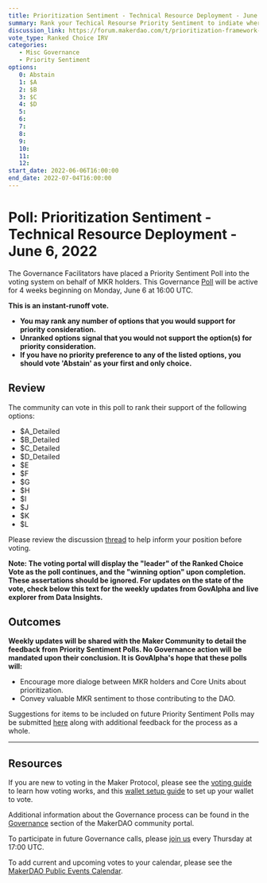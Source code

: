 ```yaml
---
title: Prioritization Sentiment - Technical Resource Deployment - June 6, 2022
summary: Rank your Techical Resourse Priority Sentiment to indiate where you believe MakerDAO should be focusing resources. 
discussion_link: https://forum.makerdao.com/t/prioritization-framework-sentiment-polling/15554
vote_type: Ranked Choice IRV
categories:
   - Misc Governance
   - Priority Sentiment
options:
   0: Abstain
   1: $A
   2: $B
   3: $C
   4: $D
   5: 
   6:
   7:
   8:
   9:
   10:
   11:
   12:
start_date: 2022-06-06T16:00:00
end_date: 2022-07-04T16:00:00
---
```

# Poll: Prioritization Sentiment - Technical Resource Deployment - June 6, 2022

The Governance Facilitators have placed a Priority Sentiment Poll into the voting system on behalf of MKR holders. This Governance [Poll](https://community-development.makerdao.com/en/learn/governance/on-chain-gov) will be active for 4 weeks beginning on Monday, June 6 at 16:00 UTC.


**This is an instant-runoff vote.** 
- **You may rank any number of options that you would support for priority consideration.** 
- **Unranked options signal that you would not support the option(s) for priority consideration.**
- **If you have no priority preference to any of the listed options, you should vote 'Abstain' as your first and only choice.**

## Review

The community can vote in this poll to rank their support of the following options:
* $A_Detailed
* $B_Detailed
* $C_Detailed
* $D_Detailed
* $E
* $F
* $G
* $H
* $I
* $J
* $K
* $L

Please review the discussion [thread](https://forum.makerdao.com/t/prioritization-framework-sentiment-polling/15554) to help inform your position before voting.

**Note: The voting portal will display the "leader" of the Ranked Choice Vote as the poll continues, and the "winning option" upon completion. These assertations should be ignored. For updates on the state of the vote, check below this text for the weekly updates from GovAlpha and live explorer from Data Insights.**

## Outcomes

**Weekly updates will be shared with the Maker Community to detail the feedback from Priority Sentiment Polls. No Governance action will be mandated upon their conclusion. It is GovAlpha's hope that these polls will:**
- Encourage more dialoge between MKR holders and Core Units about prioritization.
- Convey valuable MKR sentiment to those contributing to the DAO.

Suggestions for items to be included on future Priority Sentiment Polls may be submitted [here](https://docs.google.com/forms/d/e/1FAIpQLScGMqLqzV-ySAiU_AhqeVuwGwgYFGpTYpEDvdNSzXo9Wi4U-w/viewform?usp=sf_link) along with additional feedback for the process as a whole.

---

## Resources

If you are new to voting in the Maker Protocol, please see the [voting guide](https://community-development.makerdao.com/en/learn/governance/how-voting-works/) to learn how voting works, and this [wallet setup guide](https://community-development.makerdao.com/en/learn/governance/voting-setup/) to set up your wallet to vote.

Additional information about the Governance process can be found in the [Governance](https://community-development.makerdao.com/en/learn/governance) section of the MakerDAO community portal.

To participate in future Governance calls, please [join us](https://github.com/makerdao/community/tree/master/governance/governance-and-risk-meetings) every Thursday at 17:00 UTC.

To add current and upcoming votes to your calendar, please see the [MakerDAO Public Events Calendar](https://calendar.google.com/calendar/embed?src=makerdao.com_3efhm2ghipksegl009ktniomdk%40group.calendar.google.com&ctz=UTC&mode=week&showCalendars=0&showPrint=0).

